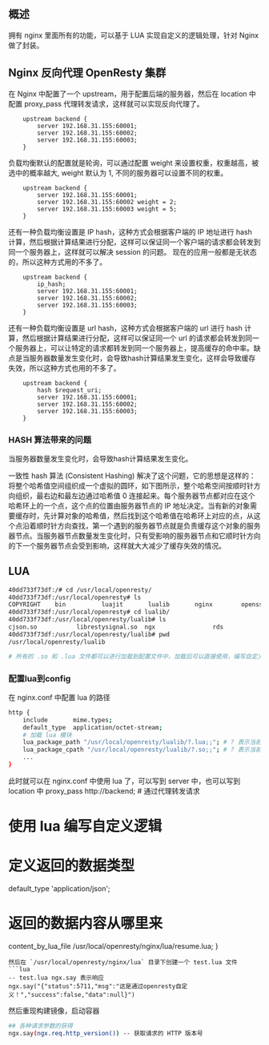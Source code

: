 ## 概述

拥有 nginx 里面所有的功能，可以基于 LUA 实现自定义的逻辑处理，针对 Nginx 做了封装。

## Nginx 反向代理 OpenResty 集群

在 Nginx 中配置了一个 upstream，用于配置后端的服务器，然后在 location 中配置 proxy_pass 代理转发请求，这样就可以实现反向代理了。

```config
    upstream backend {
        server 192.168.31.155:60001;
        server 192.168.31.155:60002;
        server 192.168.31.155:60003;
    }
```

负载均衡默认的配置就是轮询，可以通过配置 weight 来设置权重，权重越高，被选中的概率越大, weight 默认为 1, 不同的服务器可以设置不同的权重。

```config
    upstream backend {
        server 192.168.31.155:60001;
        server 192.168.31.155:60002 weight = 2;
        server 192.168.31.155:60003 weight = 5;
    }
```

还有一种负载均衡设置是 IP hash，这种方式会根据客户端的 IP 地址进行 hash
计算，然后根据计算结果进行分配，这样可以保证同一个客户端的请求都会转发到同一个服务器上，这样就可以解决 session 的问题。 现在的应用一般都是无状态的，所以这种方式用的不多了。

```config
    upstream backend {
        ip_hash;
        server 192.168.31.155:60001;
        server 192.168.31.155:60002;
        server 192.168.31.155:60003;
    }
```
还有一种负载均衡设置是 url hash，这种方式会根据客户端的 url 进行 hash 计算，然后根据计算结果进行分配，这样可以保证同一个 url 的请求都会转发到同一个服务器上，可以让特定的请求都转发到同一个服务器上，提高缓存的命中率。缺点是当服务器数量发生变化时，会导致hash计算结果发生变化，这样会导致缓存失效，所以这种方式也用的不多了。

```config
    upstream backend {
        hash $request_uri;
        server 192.168.31.155:60001;
        server 192.168.31.155:60002;
        server 192.168.31.155:60003;
    }
```
### HASH 算法带来的问题
当服务器数量发生变化时，会导致hash计算结果发生变化。
 
一致性 hash 算法 (Consistent Hashing) 解决了这个问题，它的思想是这样的：将整个哈希值空间组织成一个虚拟的圆环，如下图所示，整个哈希空间按顺时针方向组织，最右边和最左边通过哈希值 0 连接起来。每个服务器节点都对应在这个哈希环上的一个点，这个点的位置由服务器节点的 IP 地址决定。当有新的对象需要缓存时，先计算对象的哈希值，然后找到这个哈希值在哈希环上对应的点，从这个点沿着顺时针方向查找，第一个遇到的服务器节点就是负责缓存这个对象的服务器节点。当服务器节点数量发生变化时，只有受影响的服务器节点和它顺时针方向的下一个服务器节点会受到影响，这样就大大减少了缓存失效的情况。


## LUA

```bash
40dd733f73df:/# cd /usr/local/openresty/
40dd733f73df:/usr/local/openresty# ls
COPYRIGHT    bin          luajit       lualib       nginx        openssl      pcre         pod          resty.index  site
40dd733f73df:/usr/local/openresty# cd lualib/
40dd733f73df:/usr/local/openresty/lualib# ls
cjson.so           librestysignal.so  ngx                rds                redis              resty              tablepool.lua
40dd733f73df:/usr/local/openresty/lualib# pwd
/usr/local/openresty/lualib

# 所有的 .so 和 .lua 文件都可以进行加载到配置文件中，加载后可以直接使用，编写自定义的逻辑处理
```

### 配置lua到config

在 nginx.conf 中配置 lua 的路径

```bash
http {
    include       mime.types;
    default_type  application/octet-stream;
    # 加载 lua 模块
    lua_package_path "/usr/local/openresty/lualib/?.lua;;"; # ? 表示当前目录
    lua_package_cpath "/usr/local/openresty/lualib/?.so;;"; # ? 表示当前目录
    ...
}
```

此时就可以在 nginx.conf 中使用 lua 了，可以写到 server 中，也可以写到 location 中
proxy_pass http://backend; # 通过代理转发请求

# 使用 lua 编写自定义逻辑

# 定义返回的数据类型

default_type 'application/json';

# 返回的数据内容从哪里来

content_by_lua_file /usr/local/openresty/nginx/lua/resume.lua;
}

```
然后在 `/usr/local/openresty/nginx/lua` 目录下创建一个 test.lua 文件
```lua
-- test.lua ngx.say 表示响应
ngx.say("{"status":5711,"msg":"这是通过openresty自定义！","success":false,"data":null}")
```

然后重现构建镜像，启动容器

```bash
## 各种请求参数的获得
ngx.say(ngx.req.http_version()) -- 获取请求的 HTTP 版本号
```

